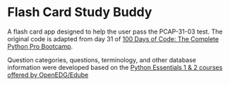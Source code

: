 # Flash Card Study Buddy

A flash card app designed to help the user pass the PCAP-31-03 test. The original code is adapted from day 31 of [100 Days of Code: The Complete Python Pro Bootcamp](https://www.udemy.com/course/100-days-of-code).

Question categories, questions, terminology, and other database information were developed based on the [Python Essentials 1 & 2 courses offered by OpenEDG/Edube](https://edube.org)
